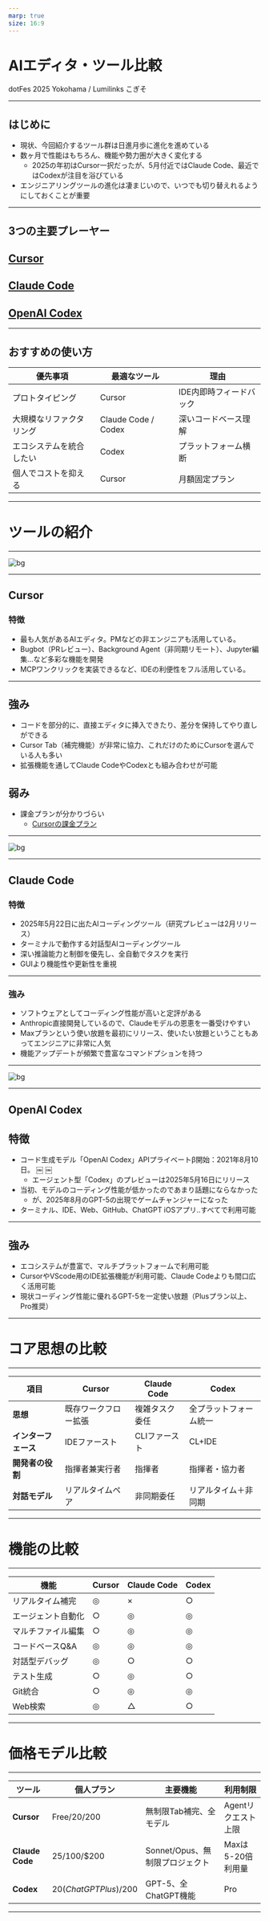 ```yaml
---
marp: true
size: 16:9
---
```


# AIエディタ・ツール比較　

dotFes 2025 Yokohama / Lumilinks こぎそ

---

## はじめに

- 現状、今回紹介するツール群は日進月歩に進化を進めている
- 数ヶ月で性能はもちろん、機能や勢力圏が大きく変化する
  - 2025の年初はCursor一択だったが、5月付近ではClaude Code、最近ではCodexが注目を浴びている
- エンジニアリングツールの進化は凄まじいので、いつでも切り替えれるようにしておくことが重要

---

## 3つの主要プレーヤー

## [**Cursor**](https://cursor.com/)

## [**Claude Code**](https://docs.anthropic.com/ja/docs/claude-code/overview)

## [**OpenAI Codex**](https://openai.com/codex/)

---

## おすすめの使い方

| 優先事項                 | 最適なツール        | 理由                    |
| ------------------------ | ------------------- | ----------------------- |
| プロトタイピング         | Cursor              | IDE内即時フィードバック |
| 大規模なリファクタリング | Claude Code / Codex | 深いコードベース理解    |
| エコシステムを統合したい | Codex               | プラットフォーム横断    |
| 個人でコストを抑える     | Cursor              | 月額固定プラン          |

---

# ツールの紹介

---

![bg](https://cursor.com/ja/twitter-image.png?375711d39ab904b7)

---

## Cursor

### 特徴

- 最も人気があるAIエディタ。PMなどの非エンジニアも活用している。
- Bugbot（PRレビュー）、Background Agent（非同期リモート）、Jupyter編集...など多彩な機能を開発
- MCPワンクリックを実装できるなど、IDEの利便性をフル活用している。

---

## 強み

- コードを部分的に、直接エディタに挿入できたり、差分を保持してやり直しができる
- Cursor Tab（補完機能）が非常に協力、これだけのためにCursorを選んでいる人も多い
- 拡張機能を通してClaude CodeやCodexとも組み合わせが可能

## 弱み

- 課金プランが分かりづらい
  - [Cursorの課金プラン](https://docs.cursor.com/en/account/pricing)

---

![bg](https://cdn.prod.website-files.com/67ce28cfec624e2b733f8a52/6826a6227b1fbd47034d1936_claude-code.webp)

---

## Claude Code

### 特徴

- 2025年5月22日に出たAIコーディングツール（研究プレビューは2月リリース）
- ターミナルで動作する対話型AIコーディングツール
- 深い推論能力と制御を優先し、全自動でタスクを実行
- GUIより機能性や更新性を重視

---

### 強み

- ソフトウェアとしてコーディング性能が高いと定評がある
- Anthropic直接開発しているので、Claudeモデルの恩恵を一番受けやすい
- Maxプランという使い放題を最初にリリース、使いたい放題ということもあってエンジニアに非常に人気
- 機能アップデートが頻繁で豊富なコマンドプションを持つ

---

![bg](https://images.ctfassets.net/kftzwdyauwt9/6wYGm9QST2WYLbPJl5YwZC/1e63f3bfb458ce891db4f94a52052240/Codex_Blog_Header_V5.png?w=1920&q=90&fm=webp)

---

## OpenAI Codex

## 特徴

- コード生成モデル「OpenAI Codex」APIプライベートβ開始：2021年8月10日。 ￼ ￼
  - エージェント型「Codex」のプレビューは2025年5月16日にリリース
- 当初、モデルのコーディング性能が低かったのであまり話題にならなかった
  - が、2025年8月のGPT-5の出現でゲームチャンジャーになった
- ターミナル、IDE、Web、GitHub、ChatGPT iOSアプリ..すべてで利用可能

---

## 強み

- エコシステムが豊富で、マルチプラットフォームで利用可能
- CursorやVScode用のIDE拡張機能が利用可能、Claude Codeよりも間口広く活用可能
- 現状コーディング性能に優れるGPT-5を一定使い放題（Plusプラン以上、Pro推奨）

---

# コア思想の比較

---

| 項目                 | Cursor               | Claude Code    | Codex                  |
| -------------------- | -------------------- | -------------- | ---------------------- |
| **思想**             | 既存ワークフロー拡張 | 複雑タスク委任 | 全プラットフォーム統一 |
| **インターフェース** | IDEファースト        | CLIファースト  | CL+IDE                 |
| **開発者の役割**     | 指揮者兼実行者       | 指揮者         | 指揮者・協力者         |
| **対話モデル**       | リアルタイムペア     | 非同期委任     | リアルタイム＋非同期   |

---

# 機能の比較

---

| 機能               | Cursor | Claude Code | Codex |
| ------------------ | ------ | ----------- | ----- |
| リアルタイム補完   | ◎      | ×           | ○     |
| エージェント自動化 | ○      | ◎           | ◎     |
| マルチファイル編集 | ○      | ◎           | ◎     |
| コードベースQ&A    | ◎      | ◎           | ◎     |
| 対話型デバッグ     | ◎      | ○           | ○     |
| テスト生成         | ○      | ◎           | ○     |
| Git統合            | ○      | ◎           | ◎     |
| Web検索            | ◎      | △           | ○     |

---

# 価格モデル比較

---

| ツール          | 個人プラン              | 主要機能                        | 利用制限            |
| --------------- | ----------------------- | ------------------------------- | ------------------- |
| **Cursor**      | Free/$20/$200           | 無制限Tab補完、全モデル         | Agentリクエスト上限 |
| **Claude Code** | $25/$100/$200           | Sonnet/Opus、無制限プロジェクト | Maxは5-20倍利用量   |
| **Codex**       | $20 (ChatGPT Plus)/$200 | GPT-5、全ChatGPT機能            | Pro                 |

---
